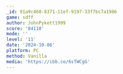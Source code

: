 ```yaml
---
_id: 91a9c460-8371-11ef-9197-33f7bc7a1986
game: sdff
author: JohnPykett1999
score: '84110'
mode: ''
level: '11'
date: '2024-10-06'
platform: PC
method: Vanilla
media: 'https://ibb.co/6sTWCgG'
---
```



